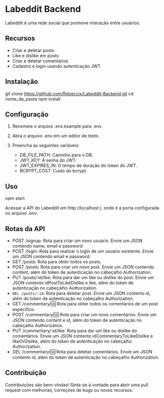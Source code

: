 # Labeddit Backend
Labeddit é uma rede social que promove interação entre usuários.

## Recursos

- Criar e deletar posts
- Like e dislike em posts
- Criar e deletar comentários
- Cadastro e login usando autenticação JWT

## Instalação

git clone https://github.com/Rebeccix/Labeddit-Backend.git
cd nome_da_pasta
npm install

## Configuração

1. Renomeie o arquivo .env.example para .env.
2. Abra o arquivo .env em um editor de texto.
3. Preencha as seguintes variáveis:

   - DB_FILE_PATH: Caminho para o DB.
   - JWT_KEY: A senha do JWT.
   - JWT_EXPIRES_IN: O tempo de duração do token do JWT.
   - BCRYPT_COST: Custo do bcrypt.

## Uso

npm start

Acessar a API do Labeddit em http://localhost:<PORTA>/, onde <PORTA> é a porta configurada no arquivo .env.

## Rotas da API

- POST /signup: Rota para criar um novo usuário. Envie um JSON contendo name, email e password.
- POST /login: Rota para realizar o login de um usuário existente. Envie um JSON contendo email e password.
- GET /posts: Rota para obter todos os posts.
- POST /posts: Rota para criar um novo post. Envie um JSON contendo content, além do token de autenticação no cabeçalho Authorization.
- PUT /posts/:id/like: Rota para dar um like ou dislike do post. Envie um JSON contento idPostToLikeDislike e like, além do token de autenticação no cabeçalho Authorization.
- `DEL /posts/:id`: Rota para deletar post. Envie um JSON contento id, além do token de autenticação no cabeçalho Authorization.
- GET /commentary/:id: Rota para obter todos os comentários de um post específico.
- POST /commentary/:id: Rota para criar um novo comentários. Envie um JSON contendo content e id, além do token de autenticação no cabeçalho Authorization.
- PUT /commentary/:id/like: Rota para dar um like ou dislike do comentários. Envie um JSON contento idCommentaryToLikeDislike e likeOrDislike, além do token de autenticação no cabeçalho Authorization.
- DEL /commentary/:id: Rota para deletar comentários. Envie um JSON contento id, além do token de autenticação no cabeçalho Authorization.

## Contribuição

Contribuições são bem-vindas! Sinta-se à vontade para abrir uma pull request com melhorias, correções de bugs ou novos recursos.
